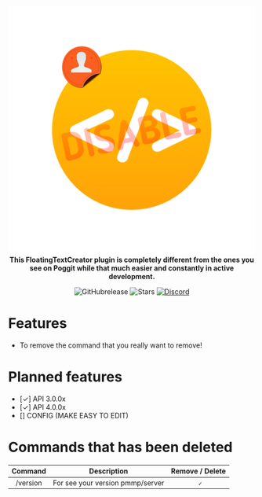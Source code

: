 <p align="center">
    <a href="https://github.com/Arzxy/Unregister-Cmd"><img src="https://github.com/Arzxy/Unregister-Cmd/blob/master/icon.png"></img></a><br>
    <b>This FloatingTextCreator plugin is completely different from the ones you see on Poggit while that much easier and constantly in active development.</b>
</p>

<p align="center">
    <img alt="GitHubrelease" src="https://img.shields.io/github/v/release/Arzxy/Unregister-Cmd?label=release&sort=semver">
      <img alt="Stars" src= "https://img.shields.io/github/stars/Arzxy/Unregister-Cmd?style=for-the-badge">
    <a href="https://discord.gg/QfVEVTY"><img src="https://img.shields.io/discord/837701868649709568?label=discord&color=7289DA&logo=discord" alt="Discord" /></a>
</p>


# Features 

- To remove the command that you really want to remove!

# Planned features

- [✓] API 3.0.0x
- [✓] API 4.0.0x
- [] CONFIG (MAKE EASY TO EDIT)

# Commands that has been deleted

|Command|Description|Remove / Delete|
|:--:|:--:|:--:|
|/version|For see your version pmmp/server |` ✓`
